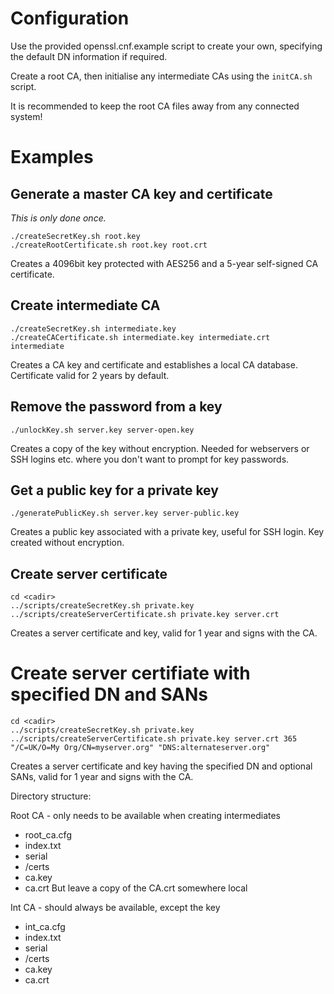 
# Configuration

Use the provided openssl.cnf.example script to create your own, specifying the default DN information if required.

Create a root CA, then initialise any intermediate CAs using the `initCA.sh` script.

It is recommended to keep the root CA files away from any connected system!

# Examples

## Generate a master CA key and certificate

_This is only done once._

```
./createSecretKey.sh root.key
./createRootCertificate.sh root.key root.crt
```

Creates a 4096bit key protected with AES256 and a 5-year self-signed CA certificate.

## Create intermediate CA

```
./createSecretKey.sh intermediate.key
./createCACertificate.sh intermediate.key intermediate.crt intermediate
```

Creates a CA key and certificate and establishes a local CA database.
Certificate valid for 2 years by default.

## Remove the password from a key

```
./unlockKey.sh server.key server-open.key
```

Creates a copy of the key without encryption. Needed for webservers or SSH logins etc. where you don't want to prompt for key passwords.

## Get a public key for a private key

```
./generatePublicKey.sh server.key server-public.key
```

Creates a public key associated with a private key, useful for SSH login.
Key created without encryption.

## Create server certificate

```
cd <cadir>
../scripts/createSecretKey.sh private.key
../scripts/createServerCertificate.sh private.key server.crt
```

Creates a server certificate and key, valid for 1 year and signs with the CA.

# Create server certifiate with specified DN and SANs

```
cd <cadir>
../scripts/createSecretKey.sh private.key
../scripts/createServerCertificate.sh private.key server.crt 365 "/C=UK/O=My Org/CN=myserver.org" "DNS:alternateserver.org"
```

Creates a server certificate and key having the specified DN and optional SANs, valid for 1 year and signs with the CA.


Directory structure:

Root CA - only needs to be available when creating intermediates
- root_ca.cfg
- index.txt
- serial
- /certs
- ca.key
- ca.crt
But leave a copy of the CA.crt somewhere local

Int CA - should always be available, except the key
- int_ca.cfg
- index.txt
- serial
- /certs
- ca.key
- ca.crt
